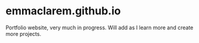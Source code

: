 # emmaclarem.github.io
 Portfolio website, very much in progress. Will add as I learn more and create more projects.
